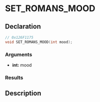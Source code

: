 # SET_ROMANS_MOOD

## Declaration
```cpp
// 0x126F1175
void SET_ROMANS_MOOD(int mood);
```

### Arguments
- **int:** mood

### Results

## Description

